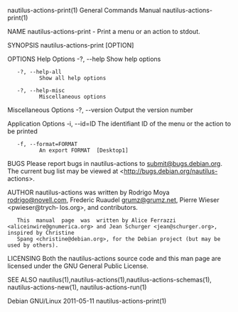 nautilus-actions-print(1)                                     General Commands Manual                                    nautilus-actions-print(1)

NAME
       nautilus-actions-print - Print a menu or an action to stdout.

SYNOPSIS
       nautilus-actions-print [OPTION]

OPTIONS
   Help Options
       -?, --help
              Show help options

       -?, --help-all
              Show all help options

       -?, --help-misc
              Miscellaneous options

   Miscellaneous Options
       -?, --version
              Output the version number

   Application Options
       -i, --id=ID
              The identifiant ID of the menu or the action to be printed

       -f, --format=FORMAT
              An export FORMAT  [Desktop1]

BUGS
       Please report bugs in nautilus-actions to <submit@bugs.debian.org>. The current bug list may be viewed at <http://bugs.debian.org/nautilus-
       actions>.

AUTHOR
       nautilus-actions was written by Rodrigo Moya  <rodrigo@novell.com>,  Frederic  Ruaudel  <grumz@grumz.net>,  Pierre  Wieser  <pwieser@trych‐
       los.org>, and contributors.

       This  manual  page  was  written by Alice Ferrazzi <aliceinwire@gnumerica.org> and Jean Schurger <jean@schurger.org>, inspired by Christine
       Spang <christine@debian.org>, for the Debian project (but may be used by others).

LICENSING
       Both the nautilus-actions source code and this man page are licensed under the GNU General Public License.

SEE ALSO
       nautilus(1),nautilus-actions(1),nautilus-actions-schemas(1),
           nautilus-actions-new(1), nautilus-actions-run(1)

Debian GNU/Linux                                                    2011-05-11                                           nautilus-actions-print(1)
